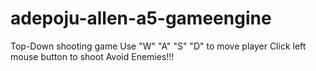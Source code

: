 # adepoju-allen-a5-gameengine
Top-Down shooting game
Use "W" "A" "S" "D" to move player
Click left mouse button to shoot
Avoid Enemies!!!
